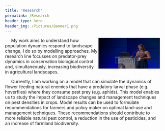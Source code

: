 ```yaml
---
title: 'Research'
permalink: /Research
header_type: hero
header_img: /Pictures/Banner1.png
---
```


<img src="Pictures/ECE2023_2.jpg" align="right" width="200" height="100"> 
&nbsp;&nbsp;&nbsp;&nbsp; My work aims to understand how population dynamics respond to landscape change, I do so by modelling approaches. My research line focusses on predator-prey dynamics in conservation biological control and, simultaneously, increasing biodiversity in agricultural landscapes. 

&nbsp;&nbsp;&nbsp;&nbsp; Currently, I am working on a model that can simulate the dynamics of flower feeding natural enemies that have a predatory larval phase (e.g. hoverflies) where they consume pest prey (e.g. aphids). This model enables us to study the impact of landscape changes and management techniques on pest densities in crops. Model results can be used to formulate recommendations for farmers and policy maker on optimal land-use and management techniques. These recommendations should contribute to more reliable natural pest control, a reduction in the use of pesticides, and an increase of farmland biodiversity. 
